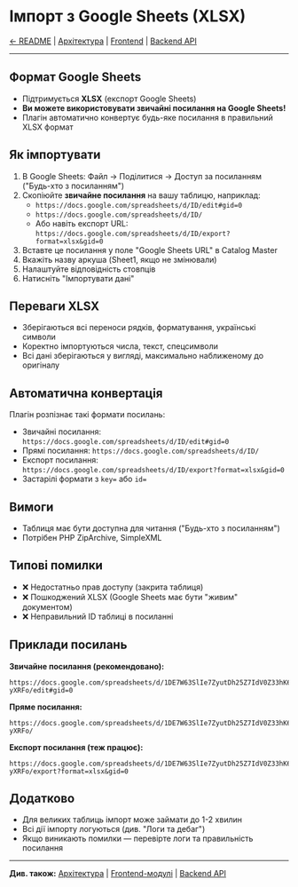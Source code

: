 # Імпорт з Google Sheets (XLSX)

[← README](../README.md) | [Архітектура](architecture.md) | [Frontend](frontend-modules.md) | [Backend API](backend-api.md)

---

## Формат Google Sheets

- Підтримується **XLSX** (експорт Google Sheets)
- **Ви можете використовувати звичайні посилання на Google Sheets!**
- Плагін автоматично конвертує будь-яке посилання в правильний XLSX формат

## Як імпортувати

1. В Google Sheets: Файл → Поділитися → Доступ за посиланням ("Будь-хто з посиланням")
2. Скопіюйте **звичайне посилання** на вашу таблицю, наприклад:
   - `https://docs.google.com/spreadsheets/d/ID/edit#gid=0`
   - `https://docs.google.com/spreadsheets/d/ID/`
   - Або навіть експорт URL: `https://docs.google.com/spreadsheets/d/ID/export?format=xlsx&gid=0`
3. Вставте це посилання у поле "Google Sheets URL" в Catalog Master
4. Вкажіть назву аркуша (Sheet1, якщо не змінювали)
5. Налаштуйте відповідність стовпців
6. Натисніть "Імпортувати дані"

## Переваги XLSX

- Зберігаються всі переноси рядків, форматування, українські символи
- Коректно імпортуються числа, текст, спецсимволи
- Всі дані зберігаються у вигляді, максимально наближеному до оригіналу

## Автоматична конвертація

Плагін розпізнає такі формати посилань:
- Звичайні посилання: `https://docs.google.com/spreadsheets/d/ID/edit#gid=0`
- Прямі посилання: `https://docs.google.com/spreadsheets/d/ID/`
- Експорт посилання: `https://docs.google.com/spreadsheets/d/ID/export?format=xlsx&gid=0`
- Застарілі формати з `key=` або `id=`

## Вимоги

- Таблиця має бути доступна для читання ("Будь-хто з посиланням")
- Потрібен PHP ZipArchive, SimpleXML

## Типові помилки

- ❌ Недостатньо прав доступу (закрита таблиця)
- ❌ Пошкоджений XLSX (Google Sheets має бути "живим" документом)
- ❌ Неправильний ID таблиці в посиланні

## Приклади посилань

**Звичайне посилання (рекомендовано):**
```
https://docs.google.com/spreadsheets/d/1DE7W63SlIe7ZyutDh25Z7IdV0Z33hK6ZlSUc6-yXRFo/edit#gid=0
```

**Пряме посилання:**
```
https://docs.google.com/spreadsheets/d/1DE7W63SlIe7ZyutDh25Z7IdV0Z33hK6ZlSUc6-yXRFo/
```

**Експорт посилання (теж працює):**
```
https://docs.google.com/spreadsheets/d/1DE7W63SlIe7ZyutDh25Z7IdV0Z33hK6ZlSUc6-yXRFo/export?format=xlsx&gid=0
```

## Додатково

- Для великих таблиць імпорт може займати до 1-2 хвилин
- Всі дії імпорту логуються (див. "Логи та дебаг")
- Якщо виникають помилки — перевірте логи та правильність посилання

---

**Див. також:** [Архітектура](architecture.md) | [Frontend-модулі](frontend-modules.md) | [Backend API](backend-api.md) 